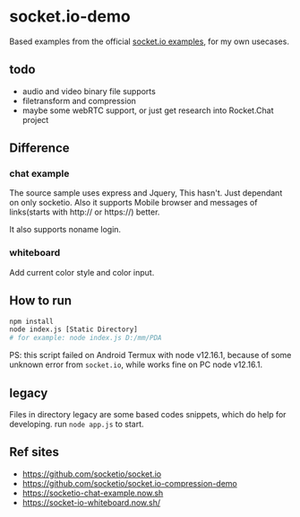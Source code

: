 # socket.io-demo

Based examples from the official [socket.io examples](https://github.com/socketio/socket.io/tree/master/examples), for my own usecases.

## todo
- audio and video binary file supports
- filetransform and compression
- maybe some webRTC support, or just get research into Rocket.Chat project

## Difference

### chat example
The source sample uses express and Jquery, This hasn't. Just dependant on only socketio. Also it supports Mobile browser and messages of links(starts with http:// or https://) better.

It also supports noname login.

### whiteboard
Add current color style and color input.

## How to run
```bash
npm install
node index.js [Static Directory]
# for example: node index.js D:/mm/PDA
```

PS: this script failed on Android Termux with node v12.16.1, because of some unknown error from `socket.io`, while works fine on PC node v12.16.1.

## legacy
Files in directory legacy are some based codes snippets, which do help for developing. run `node app.js` to start.

## Ref sites
- <https://github.com/socketio/socket.io>
- <https://github.com/socketio/socket.io-compression-demo>
- <https://socketio-chat-example.now.sh>
- <https://socket-io-whiteboard.now.sh/>

